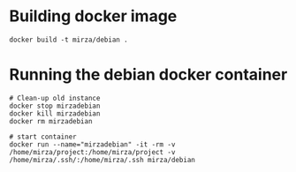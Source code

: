 # Building docker image

	docker build -t mirza/debian .


# Running the debian docker container

	# Clean-up old instance
	docker stop mirzadebian
	docker kill mirzadebian
	docker rm mirzadebian

	# start container
	docker run --name="mirzadebian" -it -rm -v /home/mirza/project:/home/mirza/project -v /home/mirza/.ssh/:/home/mirza/.ssh mirza/debian

